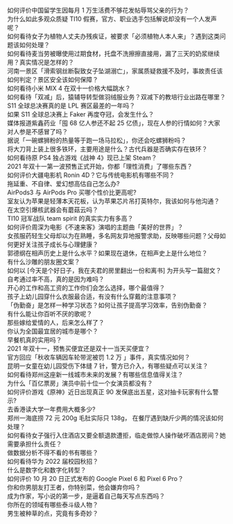 如何评价中国留学生因每月 1 万生活费不够花发帖辱骂父亲的行为？  
为什么如此多观众质疑 TI10 假赛，官方、职业选手包括解说却没有一个人发声呢？  
如何看待女子为植物人丈夫办残疾证，被要求「必须植物人本人来」？遇到这类问题该如何处理？  
如何看待麦当劳被曝使用过期食材，托盘不洗擦擦直接用，漏了三天的奶浆继续用？真实情况是怎样的？  
河南一景区「滑索钢丝断裂致女子坠湖溺亡」，家属质疑救援不及时，事故责任该如何判定？景区安全该如何保障？  
如何看待小米 MIX 4 在双十一价格大幅跳水？  
如何看待「双减」后，猿辅导转型做羽绒服业务？双减下的教培行业出路在哪里？  
S11 全球总决赛真的是 LPL 赛区最差的一年吗？  
如果 S11 全球总决赛上 Faker 再度夺冠，会发生什么？  
媒体报道紫鑫药业「囤 68 亿人参还不起 25 亿债」，现在人参的行情如何？大家对人参是不感冒了吗？  
据说「一碗螺狮粉的热量等于跑一场马拉松」，你还会吃螺狮粉吗？  
将大刀背上装上很多铁环，主要用途是什么？古代兵器是否确实存在铁环？  
如何看待原 PS4 独占游戏《战神 4》现已上架 Steam？  
2021 年双十一第一波预售正式开始，你都「理性消费」了哪些东西？  
如何评价大疆电影机 Ronin 4D？它与传统电影机有哪些不同？  
拖延重、不自律、爱幻想高估自己怎么办?  
AirPods3 与 AirPods Pro 买哪个性价比更高呢?  
室友认为苹果是轻薄本天花板，认为苹果芯片吊打英特尔，我该如何与他沟通？  
在太空引爆核武器会有蘑菇云吗？  
TI10 冠军战队 team spirit 的真实实力有多高？  
如何评价周深为电影《不速来客》演唱的主题曲「美好的世界」？  
女孩服药轻生父母却以为在熟睡，多名网友异地报警求助，反映哪些问题？父母如何更好关注孩子成长与心理健康？  
郭德纲在相声历史上是什么水平？如果现在退休，在相声史上是什么地位？  
有什么沙雕的朋友圈文案？  
如何以 [今天是个好日子，我在夫君的房里翻出一份和离书] 为开头写一篇甜文？  
自考通过率不高，真的是因为难吗？  
开心的工作和高工资的工作你们会怎么选择，哪个最值得？  
孩子上幼儿园穿什么衣服最合适，有没有什么穿戴的注意事项？  
「伪勤奋」是怎样一种学习状态？如何让孩子提高学习效率，告别伪勤奋？  
有什么能让你百听不厌的歌呢？  
那些嫁给爱情的人，后来怎么样了？  
你认为全国最宜居的城市是哪个？  
早餐机真的实用吗？  
2021 年双十一，预售买便宜还是双十一当天买便宜？  
官方回应「秋收车辆因车轮带泥被罚 1.2 万 」事件，真实情况如何？  
昆明一女童在幼儿园受伤下体缝 7 针，警方已介入，有哪些疑点可以关注？  
如何看待郑州这座新一线城市未来的发展？有哪些信息值得关注？  
为什么「百亿票房」演员中前十位一个女演员都没有？  
如何评价游戏《原神》近日出现真正 90 发保底出五星，这对抽卡玩家有什么警示?  
去香港读大学一年费用大概多少?  
郑州一海底捞 72 元 200g 毛肚实际只 138g， 在餐厅遇到缺斤少两的情况该如何处理？  
如何看待女子强行入住酒店又要全额退款遭拒，临走做惊人操作破坏酒店房间？她需要承担什么责任？  
做数据分析不得不看的书有哪些？  
如何看待华为 2022 届校园秋招？  
什么是数字化和数字化转型？  
如何评价 10 月 20 日正式发布的 Google Pixel 6 和 Pixel 6 Pro？  
你和你男朋友打王者，你特别菜，他会嫌弃你吗？  
成为作家，写小说的第一步，是逼着自己每天写点东西吗？  
你所在的领域有哪些泰斗级人物？  
男生被种草的点，究竟有多奇妙？  
